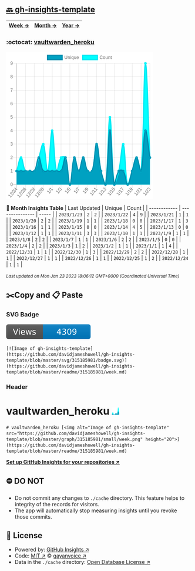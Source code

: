 ## [🔙 gh-insights-template](https://github.com/davidjameshowell/gh-insights-template)
| [**Week →**](https://github.com/davidjameshowell/gh-insights-template/blob/master/readme/315185981/week.md) | [**Month →**](https://github.com/davidjameshowell/gh-insights-template/blob/master/readme/315185981/month.md) | [**Year →**](https://github.com/davidjameshowell/gh-insights-template/blob/master/readme/315185981/year.md) |
 | ------------ | --------------- | ----- |

### :octocat: [vaultwarden_heroku](https://github.com/davidjameshowell/vaultwarden_heroku)
![Image of gh-insights-template](https://github.com/davidjameshowell/gh-insights-template/blob/master/graph/315185981/large/month.png)

**:calendar: Month Insights Table**
| Last Updated | Unique | Count |
 | ------------ | --------------- | ----- |
 | `2023/1/23` |  `2` | `2` |
 | `2023/1/22` |  `4` | `9` |
 | `2023/1/21` |  `1` | `1` |
 | `2023/1/20` |  `2` | `2` |
 | `2023/1/19` |  `1` | `1` |
 | `2023/1/18` |  `0` | `0` |
 | `2023/1/17` |  `1` | `3` |
 | `2023/1/16` |  `1` | `1` |
 | `2023/1/15` |  `0` | `0` |
 | `2023/1/14` |  `4` | `5` |
 | `2023/1/13` |  `0` | `0` |
 | `2023/1/12` |  `1` | `1` |
 | `2023/1/11` |  `3` | `3` |
 | `2023/1/10` |  `1` | `1` |
 | `2023/1/9` |  `1` | `1` |
 | `2023/1/8` |  `2` | `2` |
 | `2023/1/7` |  `1` | `1` |
 | `2023/1/6` |  `2` | `2` |
 | `2023/1/5` |  `0` | `0` |
 | `2023/1/4` |  `2` | `2` |
 | `2023/1/3` |  `1` | `2` |
 | `2023/1/2` |  `1` | `1` |
 | `2023/1/1` |  `1` | `4` |
 | `2022/12/31` |  `1` | `1` |
 | `2022/12/30` |  `1` | `3` |
 | `2022/12/29` |  `2` | `2` |
 | `2022/12/28` |  `1` | `1` |
 | `2022/12/27` |  `1` | `1` |
 | `2022/12/26` |  `1` | `1` |
 | `2022/12/25` |  `1` | `2` |
 | `2022/12/24` |  `1` | `1` |

<small><i>Last updated on Mon Jan 23 2023 18:06:12 GMT+0000 (Coordinated Universal Time)</i></small>

## ✂️Copy and 📋 Paste
### SVG Badge
[![Image of gh-insights-template](https://github.com/davidjameshowell/gh-insights-template/blob/master/svg/315185981/badge.svg)](https://github.com/davidjameshowell/gh-insights-template/blob/master/readme/315185981/week.md)
```readme
[![Image of gh-insights-template](https://github.com/davidjameshowell/gh-insights-template/blob/master/svg/315185981/badge.svg)](https://github.com/davidjameshowell/gh-insights-template/blob/master/readme/315185981/week.md)
```
### Header
# vaultwarden_heroku [<img alt="Image of gh-insights-template" src="https://github.com/davidjameshowell/gh-insights-template/blob/master/graph/315185981/small/week.png" height="20">](https://github.com/davidjameshowell/gh-insights-template/blob/master/readme/315185981/week.md)
```readme
# vaultwarden_heroku [<img alt="Image of gh-insights-template" src="https://github.com/davidjameshowell/gh-insights-template/blob/master/graph/315185981/small/week.png" height="20">](https://github.com/davidjameshowell/gh-insights-template/blob/master/readme/315185981/week.md)
```
[**Set up GitHub Insights for your repositories ↗️**](https://github.com/gayanvoice/github-insights)
## ⛔ DO NOT
- Do not commit any changes to `./cache` directory. This feature helps to integrity of the records for visitors.
- The app will automatically stop measuring insights until you revoke those commits.
## 📄 License
- Powered by: [GitHub Insights ↗️](https://github.com/gayanvoice/github-insights)
- Code: [MIT ↗️](./LICENSE) © [gayanvoice ↗️](https://github.com/gayanvoice)
- Data in the `./cache` directory: [Open Database License ↗️](https://opendatacommons.org/licenses/odbl/1-0/)
